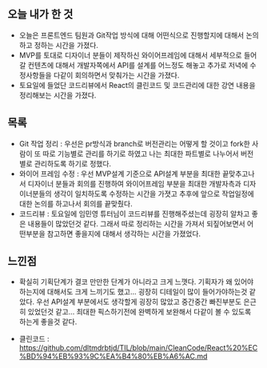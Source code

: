 ## 오늘 내가 한 것
- 오늘은 프론트엔드 팀원과 Git작업 방식에 대해 어떤식으로 진행할지에 대해서 논의하고 정하는 시간을 가졌다.
- MVP를 토대로 디자이너 분들이 제작하신 와이어프레임에 대해서 세부적으로 들어갈 컨텐츠에 대해서 개발자쪽에서 API를 설계를 어느정도 해놓고 추가로 저녁에 수정사항들을 다같이 회의하면서 맞춰가는 시간을 가졌다.
- 토요일에 들었단 코드리뷰에서 React의 클린코드 및 코드관리에 대한 강연 내용을 정리해보는 시간을 가졌다.

## 목록
- Git 작업 정리 : 우선은 pr방식과 branch로 버전관리는 어떻게 할 것이고 fork한 사람이 또 따로 기능별로 관리를 하기로 하였고 나는 최대한 파트별로 나누어서 버전별로 관리하도록 하기로 정했다.
- 와이어 프레임 수정 : 우선 MVP설계 기준으로 API설계 부분을 최대한 끝맞추고나서 디자이너 분들과 회의를 진행하여 와이어프레임 부분을 최대한 개발자측과 디자이너분들의 생각이 일치하도록 수정하는 시간을 가졋고 추후에 앞으로 작업일정에 대한 논의를 하고나서 회의를 끝맞췄다.
- 코드리뷰 : 토요일에 임민영 튜터님이 코드리뷰를 진행해주셨는데 굉장히 알차고 좋은 내용들이 많았던것 같다. 그래서 따로 정리하는 시간을 가져서 되짚어보면서 어떤부분을 참고하면 좋을지에 대해서 생각하는 시간을 가졌었다.

## 느낀점
- 확실히 기획단계가 결코 만만한 단계가 아니라고 크게 느꼇다. 기획자가 왜 있어야 하는지에 대해서도 크게 느끼기도 했고... 굉장히 디테일이 많이 들어가야하는것 같았다. 우선 API설계 부분에서도 생각할게 굉장히 많았고 중간중간 빠진부분도 은근히 있었던것 같고... 최대한 픽스하기전에 완벽하게 보완해서 다같이 볼 수 있도록 하는게 좋을것 같다.

- 클린코드 : https://github.com/dltmdrbtjd/TIL/blob/main/CleanCode/React%20%EC%BD%94%EB%93%9C%EA%B4%80%EB%A6%AC.md
